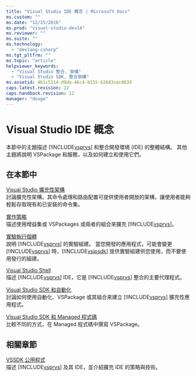 ```yaml
---
title: "Visual Studio IDE 概念 | Microsoft Docs"
ms.custom: ""
ms.date: "12/15/2016"
ms.prod: "visual-studio-dev14"
ms.reviewer: ""
ms.suite: ""
ms.technology: 
  - "devlang-csharp"
ms.tgt_pltfrm: ""
ms.topic: "article"
helpviewer_keywords: 
  - "Visual Studio 整合, 架構"
  - "Visual Studio SDK, 整合架構"
ms.assetid: 4b1c5114-d9da-46c4-b155-62683cec0635
caps.latest.revision: 12
caps.handback.revision: 12
manager: "douge"
---
```

# Visual Studio IDE 概念
本節中的主題描述 [!INCLUDE[vsprvs](../assembler/masm/includes/vsprvs_md.md)] 和整合開發環境 \(IDE\) 的整體結構。 其他主題將說明 VSPackage 和服務，以及如何建立和使用它們。  
  
## 在本節中  
 [Visual Studio 擴充性架構](../misc/visual-studio-extensibility-architecture.md)  
 討論擴充性架構，其命令處理和路由配置可提供使用者開放的架構，讓使用者能夠輕鬆存取現有和已安裝的命令集。  
  
 [實作策略](../misc/implementation-strategies.md)  
 描述使用增益集或 VSPackages 或兩者的組合來擴充 [!INCLUDE[vsprvs](../assembler/masm/includes/vsprvs_md.md)]。  
  
 [實驗執行個體](../Topic/The%20Experimental%20Instance.md)  
 說明 [!INCLUDE[vsprvs](../assembler/masm/includes/vsprvs_md.md)] 的實驗組建。 當您開發的應用程式，可能會變更 [!INCLUDE[vsprvs](../assembler/masm/includes/vsprvs_md.md)] 時，[!INCLUDE[vsipsdk](../mfc/includes/vsipsdk_md.md)] 提供實驗組建供您使用，而不要使用發行的組建。  
  
 [Visual Studio Shell](../Topic/Visual%20Studio%20Shell.md)  
 描述 [!INCLUDE[vsprvs](../assembler/masm/includes/vsprvs_md.md)] IDE，它是 [!INCLUDE[vsprvs](../assembler/masm/includes/vsprvs_md.md)] 整合的主要代理程式。  
  
 [Visual Studio SDK 和自動化](../Topic/Visual%20Studio%20SDK%20and%20Automation.md)  
 討論如何使用自動化、VSPackage 或其組合來建立 [!INCLUDE[vsprvs](../assembler/masm/includes/vsprvs_md.md)] 擴充性應用程式。  
  
 [Visual Studio SDK 和 Managed 程式碼](../misc/visual-studio-sdk-and-managed-code.md)  
 比較不同的方式，在 Managed 程式碼中撰寫 VSPackage。  
  
## 相關章節  
 [VSSDK 公用程式](../Topic/VSSDK%20Utilities.md)  
 描述 [!INCLUDE[vsprvs](../assembler/masm/includes/vsprvs_md.md)] 及其 IDE，並介紹擴充 IDE 的策略與技術。